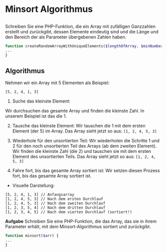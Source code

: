# Minsort Algorithmus

##

Schreiben Sie eine PHP-Funktion, die ein Array mit zufälligen Ganzzahlen erstellt und zurückgibt, dessen Elemente eindeutig sind und die Länge und den Bereich der als Parameter übergebenen Zahlen haben.

```php
function createRandomArrayWithUniqueElements($lengthOfArray, $minNumber, $maxNumber) {
...
}
```

## Algorithmus

Nehmen wir ein Array mit 5 Elementen als Beispiel:

```
[5, 2, 4, 1, 3]

```

1. Suche das kleinste Element:

Wir durchsuchen das gesamte Array und finden die kleinste Zahl. In unserem Beispiel ist das die 1.

2. Tausche das kleinste Element:
   Wir tauschen die 1 mit dem ersten Element (der 5) im Array.
   Das Array sieht jetzt so aus: `[1, 2, 4, 5, 3]`

3. Wiederhole für den unsortierten Teil:
   Wir wiederholen die Schritte 1 und 2 für den noch unsortierten Teil des Arrays (ab dem zweiten Element).
   Wir finden die kleinste Zahl (die 2) und tauschen sie mit dem ersten Element des unsortierten Teils.
   Das Array sieht jetzt so aus: `[1, 2, 4, 5, 3]`
4. Fahre fort, bis das gesamte Array sortiert ist:
   Wir setzen diesen Prozess fort, bis das gesamte Array sortiert ist.

- Visuelle Darstellung:

```
[5, 2, 4, 1, 3] // Anfangsarray
[1, 2, 4, 5, 3] // Nach dem ersten Durchlauf
[1, 2, 4, 5, 3] // Nach dem zweiten Durchlauf
[1, 2, 3, 5, 4] // Nach dem dritten Durchlauf
[1, 2, 3, 4, 5] // Nach dem vierten Durchlauf (sortiert!)

```

**Aufgabe**
Schreiben Sie eine PHP-Funktion, die das Array, das sie in ihrem Parameter erhält, mit dem Minsort-Algorithmus sortiert und zurückgibt.

```php
function minsort($arr) {
...
}

```
